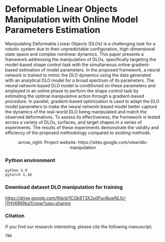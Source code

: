 # Deformable Linear Objects Manipulation with Online Model Parameters Estimation

Manipulating Deformable Linear Objects (DLOs) is a challenging task for a robotic system due to their unpredictable configuration, high-dimensional state space and complex nonlinear dynamics. 
This paper presents a framework addressing the manipulation of DLOs, specifically targeting the model-based shape control task with the simultaneous online gradient-based estimation of model parameters.
In the proposed framework, a neural network is trained to mimic the DLO dynamics using the data generated with an analytical DLO model for a broad spectrum of its parameters.
The neural network-based DLO model is conditioned on these parameters and employed in an online phase to perform the shape control task by estimating the optimal manipulative action through a gradient-based procedure.
In parallel, gradient-based optimization is used to adapt the DLO model parameters to make the neural network-based model better capture the dynamics of the real-world DLO being manipulated and match the observed deformations.
To assess its effectiveness, the framework is tested across a variety of DLOs, surfaces, and target shapes in a series of experiments. The results of these experiments demonstrate the validity and efficiency of the proposed methodology compared to existing methods.
<div align="center">
 :arrow_right:  Project website: https://sites.google.com/view/dlo-manipulation	
</div>

### Python environment

```
python 3.9
pytorch 1.10
```

### Download dataset DLO manipulation for training

https://drive.google.com/file/d/1CGk9T3X2u0Fun8uwNLIU-l7HV6RKNut1/view?usp=sharing


### Citation
If you find our research interesting, please cite the following manuscript.
```
TBA
```
